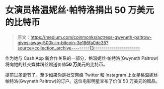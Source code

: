 # 女演员格温妮丝·帕特洛捐出 50 万美元的比特币

> 原文：<https://medium.com/coinmonks/actress-gwyneth-paltrow-gives-away-500k-in-bitcoin-3e186fa0dc35?source=collection_archive---------13----------------------->

作为她与 Cash App 新合作关系的一部分，格温妮丝·帕特洛(Gwyneth Paltrow)将向她的社交媒体粉丝赠送价值**50 万**美元的比特币。

提前过圣诞节了。至少如果你是社交网络 Twitter 和 Instagram 上女星格温妮丝·帕特洛(Gwyneth Paltrow)的订户。这位电影明星宣布了价值 50 万美元的赠品。